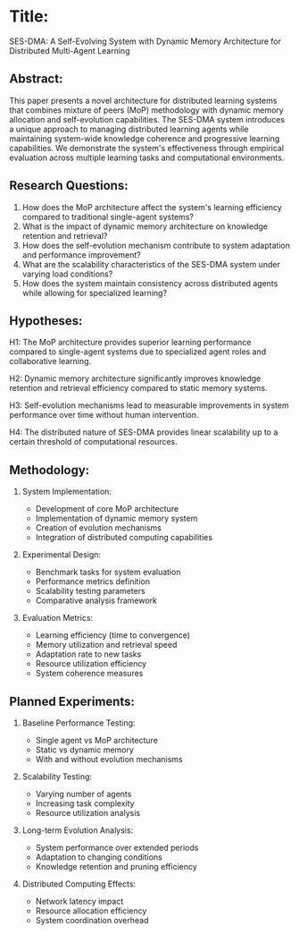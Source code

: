 # Title: 
SES-DMA: A Self-Evolving System with Dynamic Memory Architecture for Distributed Multi-Agent Learning

## Abstract:
This paper presents a novel architecture for distributed learning systems that combines mixture of peers (MoP) methodology with dynamic memory allocation and self-evolution capabilities. The SES-DMA system introduces a unique approach to managing distributed learning agents while maintaining system-wide knowledge coherence and progressive learning capabilities. We demonstrate the system's effectiveness through empirical evaluation across multiple learning tasks and computational environments.

## Research Questions:
1. How does the MoP architecture affect the system's learning efficiency compared to traditional single-agent systems?
2. What is the impact of dynamic memory architecture on knowledge retention and retrieval?
3. How does the self-evolution mechanism contribute to system adaptation and performance improvement?
4. What are the scalability characteristics of the SES-DMA system under varying load conditions?
5. How does the system maintain consistency across distributed agents while allowing for specialized learning?

## Hypotheses:
H1: The MoP architecture provides superior learning performance compared to single-agent systems due to specialized agent roles and collaborative learning.

H2: Dynamic memory architecture significantly improves knowledge retention and retrieval efficiency compared to static memory systems.

H3: Self-evolution mechanisms lead to measurable improvements in system performance over time without human intervention.

H4: The distributed nature of SES-DMA provides linear scalability up to a certain threshold of computational resources.

## Methodology:
1. System Implementation:
   - Development of core MoP architecture
   - Implementation of dynamic memory system
   - Creation of evolution mechanisms
   - Integration of distributed computing capabilities

2. Experimental Design:
   - Benchmark tasks for system evaluation
   - Performance metrics definition
   - Scalability testing parameters
   - Comparative analysis framework

3. Evaluation Metrics:
   - Learning efficiency (time to convergence)
   - Memory utilization and retrieval speed
   - Adaptation rate to new tasks
   - Resource utilization efficiency
   - System coherence measures

## Planned Experiments:
1. Baseline Performance Testing:
   - Single agent vs MoP architecture
   - Static vs dynamic memory
   - With and without evolution mechanisms

2. Scalability Testing:
   - Varying number of agents
   - Increasing task complexity
   - Resource utilization analysis

3. Long-term Evolution Analysis:
   - System performance over extended periods
   - Adaptation to changing conditions
   - Knowledge retention and pruning efficiency

4. Distributed Computing Effects:
   - Network latency impact
   - Resource allocation efficiency
   - System coordination overhead